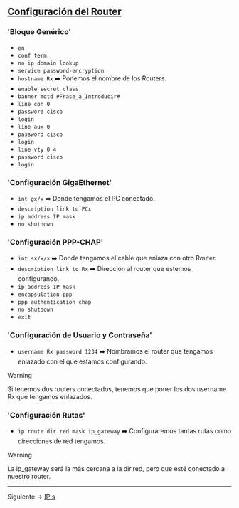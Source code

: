 ## [Configuración del Router](README.md)

### 'Bloque Genérico'

- `en`
- `conf term`
- `no ip domain lookup`
- `service password-encryption`
- `hostname Rx` ➡️ Ponemos el nombre de los Routers.
- `enable secret class`
- `banner motd #Frase_a_Introducir#`
- `line con 0`
- `password cisco`
- `login`
- `line aux 0`
- `password cisco`
- `login`
- `line vty 0 4`
- `password cisco`
- `login`

### 'Configuración GigaEthernet'

- `int gx/x` ➡️ Donde tengamos el PC conectado.
- `description link to PCx`
- `ip address IP mask`
- `no shutdown`

### 'Configuración PPP-CHAP'

- `int sx/x/x` ➡️ Donde tengamos el cable que enlaza con otro Router.
- `description link to Rx` ➡️ Dirección al router que estemos configurando.
- `ip address IP mask`
- `encapsulation ppp`
- `ppp authentication chap`
- `no shutdown`
- `exit`

### 'Configuración de Usuario y Contraseña'

- `username Rx password 1234` ➡️ Nombramos el router que tengamos enlazado con el que estamos configurando.
> [!WARNING]
> Si tenemos dos routers conectados, tenemos que poner los dos username Rx que tengamos enlazados.

### 'Configuración Rutas'

- `ip route dir.red mask ip_gateway` ➡️ Configuraremos tantas rutas como direcciones de red tengamos.
> [!WARNING]
> La ip_gateway será la más cercana a la dir.red, pero que esté conectado a nuestro router.
---

Siguiente -> [IP's](ips_pcs.md)

